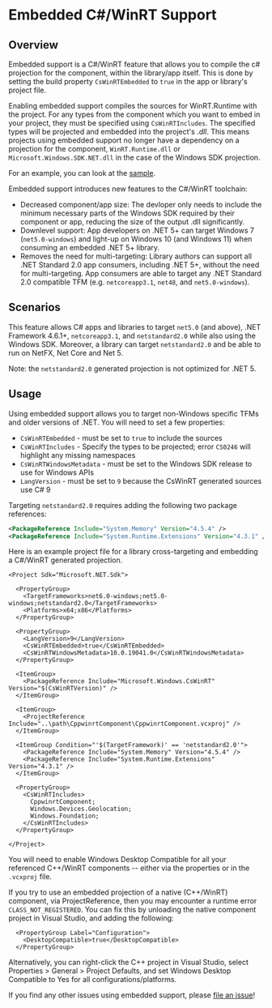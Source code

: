 # Embedded C#/WinRT Support

## Overview

Embedded support is a C#/WinRT feature that allows you to compile the c# projection for the component, within the library/app itself. 
This is done by setting the build property `CsWinRTEmbedded` to `true` in the app or library's project file. 

Enabling embedded support compiles the sources for WinRT.Runtime with the project.
For any types from the component which you want to embed in your project, they must be specified using `CsWinRTIncludes`.
The specified types will be projected and embedded into the project's *.dll*. 
This means projects using embedded support no longer have a dependency on a projection for the component, `WinRT.Runtime.dll` or `Microsoft.Windows.SDK.NET.dll` in the case of the Windows SDK projection.

For an example, you can look at the [sample](https://github.com/microsoft/CsWinRT/tree/master/src/Samples/TestEmbedded). 

Embedded support introduces new features to the C#/WinRT toolchain:
 * Decreased component/app size: The devloper only needs to include the minimum necessary parts of the Windows SDK required by their component or app, reducing the size of the output .dll significantly.
 * Downlevel support: App developers on .NET 5+ can target Windows 7 (`net5.0-windows`) and light-up on Windows 10 
  (and Windows 11) when consuming an embedded .NET 5+ library. 
 * Removes the need for multi-targeting: Library authors can support all .NET Standard 2.0 app consumers, including .NET 5+, without the need for multi-targeting. App consumers are able to target any .NET Standard 2.0 compatible TFM (e.g. `netcoreapp3.1`, `net48`, and `net5.0-windows`).

## Scenarios

This feature allows C# apps and libraries to target `net5.0` (and above), .NET Framework 4.6.1+, `netcoreapp3.1`, and `netstandard2.0` while also using the Windows SDK.
Moreover, a library can target `netstandard2.0` and be able to run on NetFX, Net Core and Net 5. 

Note: the `netstandard2.0` generated projection is not optimized for .NET 5. 

## Usage 

Using embedded support allows you to target non-Windows specific TFMs and older versions of .NET. 
You will need to set a few properties:
  * `CsWinRTEmbedded` - must be set to `true` to include the sources
  * `CsWinRTIncludes` - Specify the types to be projected; error `CS0246` will highlight any missing namespaces
  * `CsWinRTWindowsMetadata` - must be set to the Windows SDK release to use for Windows APIs
  * `LangVersion` - must be set to `9` because the CsWinRT generated sources use C# 9

Targeting `netstandard2.0` requires adding the following two package references:

```xml
<PackageReference Include="System.Memory" Version="4.5.4" />
<PackageReference Include="System.Runtime.Extensions" Version="4.3.1" />
```

Here is an example project file for a library cross-targeting and embedding a C#/WinRT generated projection.

```csproj
<Project Sdk="Microsoft.NET.Sdk">

  <PropertyGroup>
    <TargetFrameworks>net6.0-windows;net5.0-windows;netstandard2.0</TargetFrameworks>
    <Platforms>x64;x86</Platforms>
  </PropertyGroup>

  <PropertyGroup>
    <LangVersion>9</LangVersion>
    <CsWinRTEmbedded>true</CsWinRTEmbedded>
    <CsWinRTWindowsMetadata>10.0.19041.0</CsWinRTWindowsMetadata>
  </PropertyGroup>

  <ItemGroup>
    <PackageReference Include="Microsoft.Windows.CsWinRT" Version="$(CsWinRTVersion)" />
  </ItemGroup>

  <ItemGroup>
    <ProjectReference Include="..\path\CppwinrtComponent\CppwinrtComponent.vcxproj" />
  </ItemGroup> 
  
  <ItemGroup Condition="'$(TargetFramework)' == 'netstandard2.0'">
    <PackageReference Include="System.Memory" Version="4.5.4" />
    <PackageReference Include="System.Runtime.Extensions" Version="4.3.1" />
  </ItemGroup>
    
  <PropertyGroup>
    <CsWinRTIncludes>
      CppwinrtComponent;
      Windows.Devices.Geolocation;
      Windows.Foundation;
    </CsWinRTIncludes>
  </PropertyGroup>
 
</Project>
```

You will need to enable Windows Desktop Compatible for all your referenced C++/WinRT components -- either via the properties or in the `.vcxproj` file.

If you try to use an embedded projection of a native (C++/WinRT) component, via ProjectReference, then you may encounter a runtime error `CLASS_NOT_REGISTERED`.
You can fix this by unloading the native component project in Visual Studio, and adding the following:

```vcxproj
  <PropertyGroup Label="Configuration">
    <DesktopCompatible>true</DesktopCompatible>
  </PropertyGroup>
```

Alternatively, you can right-click the C++ project in Visual Studio, select Properties > General > Project Defaults,
 and set Windows Desktop Compatible to Yes for all configurations/platforms.

If you find any other issues using embedded support, please [file an issue]()!
